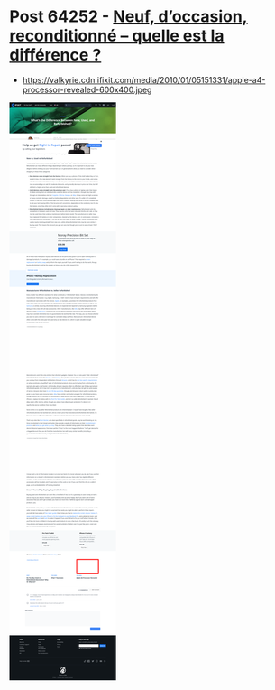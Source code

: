 # Post 64252 - [Neuf, d’occasion, reconditionné – quelle est la différence ?](https://www.ifixit.com/News/64252/neuf-doccasion-reconditionne-quelle-est-la-difference)

- https://valkyrie.cdn.ifixit.com/media/2010/01/05151331/apple-a4-processor-revealed-600x400.jpeg

![screencap](screenshots/8a43d0af-432b-4f63-a3dd-41cd66ed5485.png)
